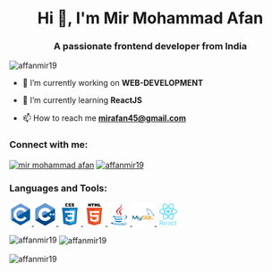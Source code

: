 <h1 align="center">Hi 👋, I'm Mir Mohammad Afan</h1>
<h3 align="center">A passionate frontend developer from India</h3>

<p align="left"> <img src="https://komarev.com/ghpvc/?username=affanmir19&label=Profile%20views&color=0e75b6&style=flat" alt="affanmir19" /> </p>

- 🔭 I’m currently working on **WEB-DEVELOPMENT**

- 🌱 I’m currently learning **ReactJS**

- 📫 How to reach me **mirafan45@gmail.com**

<h3 align="left">Connect with me:</h3>
<p align="left">
<a href="https://linkedin.com/in/mir mohammad afan" target="blank"><img align="center" src="https://raw.githubusercontent.com/rahuldkjain/github-profile-readme-generator/master/src/images/icons/Social/linked-in-alt.svg" alt="mir mohammad afan" height="30" width="40" /></a>
<a href="https://instagram.com/affanmir19" target="blank"><img align="center" src="https://raw.githubusercontent.com/rahuldkjain/github-profile-readme-generator/master/src/images/icons/Social/instagram.svg" alt="affanmir19" height="30" width="40" /></a>
</p>

<h3 align="left">Languages and Tools:</h3>
<p align="left"> <a href="https://www.cprogramming.com/" target="_blank" rel="noreferrer"> <img src="https://raw.githubusercontent.com/devicons/devicon/master/icons/c/c-original.svg" alt="c" width="40" height="40"/> </a> <a href="https://www.w3schools.com/cpp/" target="_blank" rel="noreferrer"> <img src="https://raw.githubusercontent.com/devicons/devicon/master/icons/cplusplus/cplusplus-original.svg" alt="cplusplus" width="40" height="40"/> </a> <a href="https://www.w3schools.com/css/" target="_blank" rel="noreferrer"> <img src="https://raw.githubusercontent.com/devicons/devicon/master/icons/css3/css3-original-wordmark.svg" alt="css3" width="40" height="40"/> </a> <a href="https://www.w3.org/html/" target="_blank" rel="noreferrer"> <img src="https://raw.githubusercontent.com/devicons/devicon/master/icons/html5/html5-original-wordmark.svg" alt="html5" width="40" height="40"/> </a> <a href="https://www.java.com" target="_blank" rel="noreferrer"> <img src="https://raw.githubusercontent.com/devicons/devicon/master/icons/java/java-original.svg" alt="java" width="40" height="40"/> </a> <a href="https://www.mysql.com/" target="_blank" rel="noreferrer"> <img src="https://raw.githubusercontent.com/devicons/devicon/master/icons/mysql/mysql-original-wordmark.svg" alt="mysql" width="40" height="40"/> </a> <a href="https://reactjs.org/" target="_blank" rel="noreferrer"> <img src="https://raw.githubusercontent.com/devicons/devicon/master/icons/react/react-original-wordmark.svg" alt="react" width="40" height="40"/> </a> </p>

<p><img align="left" src="https://github-readme-stats.vercel.app/api/top-langs?username=affanmir19&show_icons=true&locale=en&layout=compact" alt="affanmir19" /></p>

<p>&nbsp;<img align="center" src="https://github-readme-stats.vercel.app/api?username=affanmir19&show_icons=true&locale=en" alt="affanmir19" /></p>

<p><img align="center" src="https://github-readme-streak-stats.herokuapp.com/?user=affanmir19&" alt="affanmir19" /></p>
